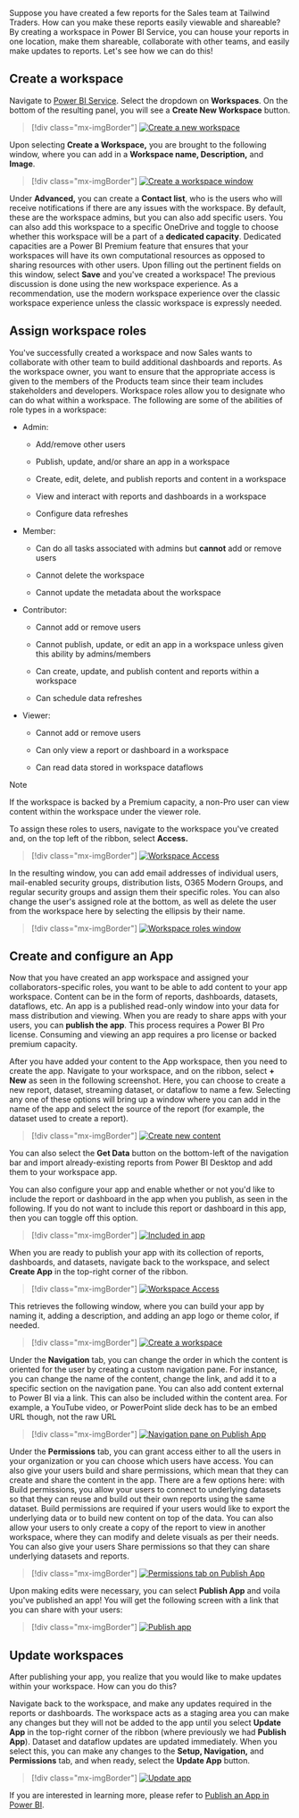 Suppose you have created a few reports for the Sales team at Tailwind Traders. How can you make these reports easily viewable and shareable? By creating a workspace in Power BI Service, you can house your reports in one location, make them shareable, collaborate with other teams, and easily make updates to reports. Let's see how we can do this!

## Create a workspace 

Navigate to [Power BI Service](https://powerbi.microsoft.com/?azure-portal=true). Select the dropdown on **Workspaces**. On the bottom of the resulting panel, you will see a **Create New Workspace** button.

> [!div class="mx-imgBorder"]
> [![Create a new workspace](../media/02-create-new-app-5-ss.png)](../media/02-create-new-app-5-ss.png#lightbox)

Upon selecting **Create a Workspace,** you are brought to the following window, where you can add in a **Workspace name, Description,** and **Image**.

> [!div class="mx-imgBorder"]
> [![Create a workspace window](../media/02-create-workspace-1-ssm.png)](../media/02-create-workspace-1-ssm.png#lightbox)

Under **Advanced,** you can create a **Contact list**, who is the users who will receive notifications if there are any issues with the workspace. By default, these are the workspace admins, but you can also add specific users. You can also add this workspace to a specific OneDrive and toggle to choose whether this workspace will be a part of a **dedicated capacity**. Dedicated capacities are a Power BI Premium feature that ensures that your workspaces will have its own computational resources as opposed to sharing resources with other users. Upon filling out the pertinent fields on this window, select **Save** and you've created a workspace! The previous discussion is done using the new workspace experience. As a recommendation, use the modern workspace experience over the classic workspace experience unless the classic workspace is expressly needed.

## Assign workspace roles 

You've successfully created a workspace and now Sales wants to collaborate with other team to build additional dashboards and reports. As the workspace owner, you want to ensure that the appropriate access is given to the members of the Products team since their team includes stakeholders and developers. Workspace roles allow you to designate who can do what within a workspace. The following are some of the abilities of role types in a workspace:

-   Admin:

    -   Add/remove other users

    -   Publish, update, and/or share an app in a workspace

    -   Create, edit, delete, and publish reports and content in a workspace

    -   View and interact with reports and dashboards in a workspace

    -   Configure data refreshes

-   Member:

    -   Can do all tasks associated with admins but **cannot** add or remove users

    -   Cannot delete the workspace

    -   Cannot update the metadata about the workspace

-   Contributor:

    -   Cannot add or remove users

    -   Cannot publish, update, or edit an app in a workspace unless given this ability by admins/members

    -   Can create, update, and publish content and reports within a workspace

    -   Can schedule data refreshes

-   Viewer:

    -   Cannot add or remove users

    -   Can only view a report or dashboard in a workspace

    -   Can read data stored in workspace dataflows

> [!NOTE]
> If the workspace is backed by a Premium capacity, a non-Pro user can view content within the workspace under the viewer role.

To assign these roles to users, navigate to the workspace you've created and, on the top left of the ribbon, select **Access.**

> [!div class="mx-imgBorder"]
> [![Workspace Access](../media/02-workspace-access-3-ssm.png)](../media/02-workspace-access-3-ssm.png#lightbox)

In the resulting window, you can add email addresses of individual users, mail-enabled security groups, distribution lists, O365 Modern Groups, and regular security groups and assign them their specific roles. You can also change the user's assigned role at the bottom, as well as delete the user from the workspace here by selecting the ellipsis by their name.

> [!div class="mx-imgBorder"]
> [![Workspace roles window](../media/02-workspace-app-7-ss.png)](../media/02-workspace-app-7-ss.png#lightbox)

## Create and configure an App 

Now that you have created an app workspace and assigned your collaborators-specific roles, you want to be able to add content to your app workspace. Content can be in the form of reports, dashboards, datasets, dataflows, etc. An app is a published read-only window into your data for mass distribution and viewing. When you are ready to share apps with your users, you can **publish the app**. This process requires a Power BI Pro license. Consuming and viewing an app requires a pro license or backed premium capacity.

After you have added your content to the App workspace, then you need to create the app. Navigate to your workspace, and on the ribbon, select **+ New** as seen in the following screenshot. Here, you can choose to create a new report, dataset, streaming dataset, or dataflow to name a few. Selecting any one of these options will bring up a window where you can add in the name of the app and select the source of the report (for example, the dataset used to create a report).

> [!div class="mx-imgBorder"]
> [![Create new content](../media/02-create-new-app-ss.png)](../media/02-create-new-app-ss.png#lightbox)

You can also select the **Get Data** button on the bottom-left of the navigation bar and import already-existing reports from Power BI Desktop and add them to your workspace app.

You can also configure your app and enable whether or not you'd like to include the report or dashboard in the app when you publish, as seen in the following. If you do not want to include this report or dashboard in this app, then you can toggle off this option.

> [!div class="mx-imgBorder"]
> [![Included in app](../media/02-create-workspace-window-2-ss.png)](../media/02-create-workspace-window-2-ss.png#lightbox)

When you are ready to publish your app with its collection of reports, dashboards, and datasets, navigate back to the workspace, and select **Create App** in the top-right corner of the ribbon.

> [!div class="mx-imgBorder"]
> [![Workspace Access](../media/02-update-app-10-ss.png)](../media/02-update-app-10-ss.png#lightbox)

This retrieves the following window, where you can build your app by naming it, adding a description, and adding an app logo or theme color, if needed.

> [!div class="mx-imgBorder"]
> [![Create a workspace](../media/02-workspace-access-3-ssm.png)](../media/02-workspace-access-3-ssm.png#lightbox)

Under the **Navigation** tab, you can change the order in which the content is oriented for the user by creating a custom navigation pane. For instance, you can change the name of the content, change the link, and add it to a specific section on the navigation pane. You can also add content external to Power BI via a link. This can also be included within the content area. For example, a YouTube video, or PowerPoint slide deck has to be an embed URL though, not the raw URL

> [!div class="mx-imgBorder"]
> [![Navigation pane on Publish App](../media/02-publish-app-ss.png)](../media/02-publish-app-ss.png#lightbox)

Under the **Permissions** tab, you can grant access either to all the users in your organization or you can choose which users have access. You can also give your users build and share permissions, which mean that they can create and share the content in the app. There are a few options here: with Build permissions, you allow your users to connect to underlying datasets so that they can reuse and build out their own reports using the same dataset. Build permissions are required if your users would like to export the underlying data or to build new content on top of the data. You can also allow your users to only create a copy of the report to view in another workspace, where they can modify and delete visuals as per their needs. You can also give your users Share permissions so that they can share underlying datasets and reports.

> [!div class="mx-imgBorder"]
> [![Permissions tab on Publish App](../media/02-included-app-6-ss.png)](../media/02-included-app-6-ss.png#lightbox)

Upon making edits were necessary, you can select **Publish App** and voila you've published an app! You will get the following screen with a link that you can share with your users:

> [!div class="mx-imgBorder"]
> [![Publish app](../media/02-publish-app-7-ss.png)](../media/02-publish-app-7-ss.png#lightbox)

## Update workspaces 

After publishing your app, you realize that you would like to make updates within your workspace. How can you do this?

Navigate back to the workspace, and make any updates required in the reports or dashboards. The workspace acts as a staging area you can make any changes but they will not be added to the app until you select **Update App** in the top-right corner of the ribbon (where previously we had **Publish App**). Dataset and dataflow updates are updated immediately. When you select this, you can make any changes to the **Setup, Navigation,** and **Permissions** tab, and when ready, select the **Update App** button.

> [!div class="mx-imgBorder"]
> [![Update app](../media/02-publish-app-9-ss.png)](../media/02-publish-app-9-ss.png#lightbox)

If you are interested in learning more, please refer to [Publish an App in Power BI](https://docs.microsoft.com/power-bi/collaborate-share/service-create-distribute-apps/?azure-portal=true).


